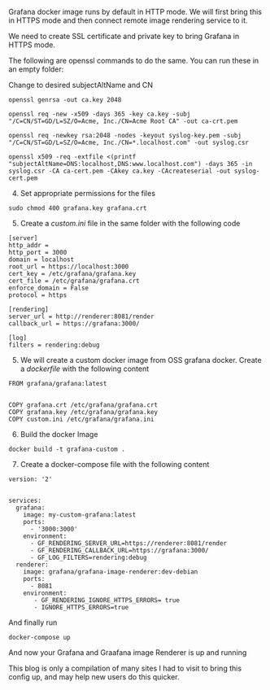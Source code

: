 
Grafana docker image runs by default in HTTP mode. We will first bring this in HTTPS mode and then connect remote  image rendering service to it.


We need to create SSL certificate and private key to bring Grafana in HTTPS mode.

The following are openssl commands to do the same. You can run these in an empty folder: 

Change to desired subjectAltName and CN

```
openssl genrsa -out ca.key 2048

openssl req -new -x509 -days 365 -key ca.key -subj "/C=CN/ST=GD/L=SZ/O=Acme, Inc./CN=Acme Root CA" -out ca-crt.pem

openssl req -newkey rsa:2048 -nodes -keyout syslog-key.pem -subj "/C=CN/ST=GD/L=SZ/O=Acme, Inc./CN=*.localhost.com" -out syslog.csr

openssl x509 -req -extfile <(printf "subjectAltName=DNS:localhost,DNS:www.localhost.com") -days 365 -in syslog.csr -CA ca-cert.pem -CAkey ca.key -CAcreateserial -out syslog-cert.pem
```

4.  Set appropriate permissions for the files
```
sudo chmod 400 grafana.key grafana.crt
```

5. Create a *custom.ini* file in the same folder with the following code
```
[server]
http_addr =
http_port = 3000
domain = localhost
root_url = https://localhost:3000
cert_key = /etc/grafana/grafana.key
cert_file = /etc/grafana/grafana.crt
enforce_domain = False
protocol = https

[rendering]
server_url = http://renderer:8081/render
callback_url = https://grafana:3000/

[log]
filters = rendering:debug
``` 

5. We will create a custom docker image from OSS grafana docker. Create a *dockerfile* with the following content

```
FROM grafana/grafana:latest

  
COPY grafana.crt /etc/grafana/grafana.crt
COPY grafana.key /etc/grafana/grafana.key
COPY custom.ini /etc/grafana/grafana.ini
```

6. Build the docker Image
```
docker build -t grafana-custom .
```


7. Create a docker-compose file with the following content

```
version: '2'
  

services:
  grafana:
    image: my-custom-grafana:latest
    ports:
      - '3000:3000'
    environment:
      - GF_RENDERING_SERVER_URL=https://renderer:8081/render
      - GF_RENDERING_CALLBACK_URL=https://grafana:3000/
      - GF_LOG_FILTERS=rendering:debug
  renderer:
    image: grafana/grafana-image-renderer:dev-debian
    ports:
      - 8081
    environment:
       - GF_RENDERING_IGNORE_HTTPS_ERRORS= true
       - IGNORE_HTTPS_ERRORS=true
```

And finally run 
```
docker-compose up
```

And now your Grafana and Graafana image Renderer is up and running

This blog is only a compilation of many sites I had to visit to bring this config up, and may help new users do this quicker. 